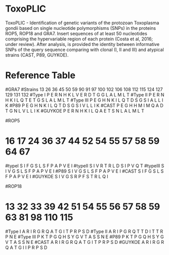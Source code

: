# ToxoPLIC
ToxoPLIC - Identification of genetic variants of the protozoan Toxoplasma gondii based on single nucleotide polymorphisms (SNPs) in the proteins ROP5, ROP18 and GRA7. Insert sequences of at least 50 nucleotides comprising the hypervariable region of each protein (Costa et al, 2016; under review). After analysis, is provided the identity between informative SNPs of the query sequence comparing with clonal (I, II and III) and atypical strains (CAST, P89, GUYKOE).

#   Reference Table
  #GRA7
  #Strains     13   26   36   45  50   59   90   91   97    100  102  106  108   112  115  124  127  129  131 132
  #Type I      P    E    R    N   H    K    L    V    E     R    D    T    G     G    L    A    L    M    L   T
  #Type II     P    E    R    N   H    K    I    L    Q     T    E    T    G     S    L    A    L    M    L   T
  #Type III    P    E    G    H   N    K    I    L    Q     T    D    S    G     S    I    A    L    L    I   K
  #P89         P    E    G    H   N    K    I    L    Q     T    D    S    G     S    I    V    L    L    I   K
  #CAST        P    E    G    H   H    M    I    M    Q     A    D    T    G     N    L    V    L    L    I   K
  #GUYKOE      P    E    R    N   H    K    I    L    Q     A    E    T    S     N    L    A    L    M    L   T

 #ROP5
 #       16    17    24    36   37    44    52    54   55   57   58    59    64    67
 #typeI  S     I     F     G    S     L     S     F    P    A     P    V     E     I
 #typeII S     I     V     R    T     R     L     D    S    I     P    V     Q     T
#typeIII S     I     V     G    S     L     S     F    P    A     P    V     E     I
  #P89   S     I     V     G    S     L     S     F    P    A     P    V     E     I
  #CAST  S     I     F     G    S     L     S     F    P    A     P    V     E     I
#GUYKOE  S     I     V     G    S     R     P     F    S    T     R    L     Q     I
    
  #ROP18
  #             13   32    33    39    42   51   54    55   56   57   58    59   63    81    98    110  115
  #Type I        A    R     I     R     G    R    Q     A    T    G    I     T    P     R     P     S    D
  #Type II       A    R     I     P     G    R    Q     T    T    D    I     T    T     R     P     N    E
  #Type III      P    K     T     P     G    Q    H     S    Y    G    V     T    A     S     S     N    E
  #P89           P    K     T     P     G    Q    H     S    Y    G    V     T    A     S     S     N    E
  #CAST          A    R     I     R     G    R    Q     A    T    G    I     T    P     R     P     S    D
  #GUYKOE        A    R     I     R     G    R    Q     A    T    G    I     I    P     R     P     S    D
